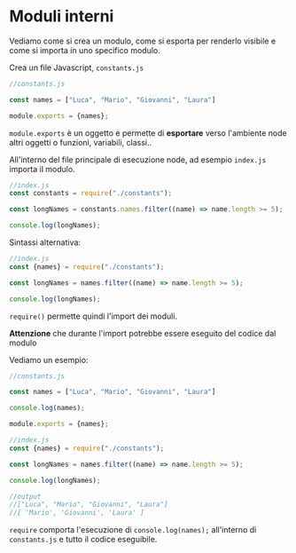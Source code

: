 # Moduli interni

Vediamo come si crea un modulo, come si esporta per renderlo visibile e come si importa in uno specifico modulo.

Crea un file Javascript, `constants.js`

```javascript
//constants.js

const names = ["Luca", "Mario", "Giovanni", "Laura"]

module.exports = {names};
```

`module.exports` è un oggetto e permette di **esportare** verso l'ambiente node altri oggetti o funzioni, variabili, classi..

All'interno del file principale di esecuzione node, ad esempio `index.js` importa il modulo.

```javascript
//index.js
const constants = require("./constants");

const longNames = constants.names.filter((name) => name.length >= 5);

console.log(longNames);
```

Sintassi alternativa:

```javascript
//index.js
const {names} = require("./constants");

const longNames = names.filter((name) => name.length >= 5);

console.log(longNames);
```

`require()` permette quindi l'import dei moduli.

**Attenzione** che durante l'import potrebbe essere eseguito del codice dal modulo

Vediamo un esempio:


```javascript
//constants.js

const names = ["Luca", "Mario", "Giovanni", "Laura"]

console.log(names);

module.exports = {names};
```

```javascript
//index.js
const {names} = require("./constants");

const longNames = names.filter((name) => name.length >= 5);

console.log(longNames);

//output
//["Luca", "Mario", "Giovanni", "Laura"]
//[ 'Mario', 'Giovanni', 'Laura' ]
```

`require` comporta l'esecuzione di `console.log(names);` all'interno di `constants.js` e tutto il codice eseguibile.







